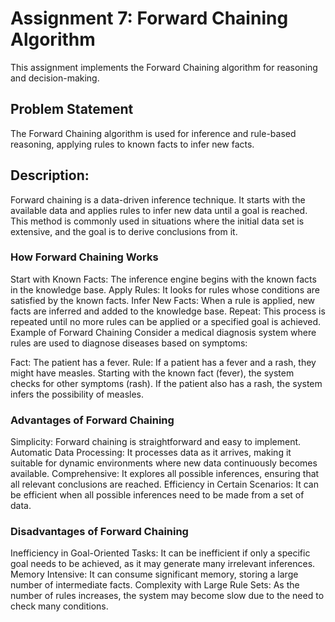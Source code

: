 # Assignment 7: Forward Chaining Algorithm
This assignment implements the Forward Chaining algorithm for reasoning and decision-making.

## Problem Statement
The Forward Chaining algorithm is used for inference and rule-based reasoning, applying rules to known facts to infer new facts.

## Description:
Forward chaining is a data-driven inference technique. It starts with the available data and applies rules to infer new data until a 
goal is reached. This method is commonly used in situations where the initial data set is extensive, and the goal is to derive conclusions from it.

### How Forward Chaining Works
Start with Known Facts: The inference engine begins with the known facts in the knowledge base.
Apply Rules: It looks for rules whose conditions are satisfied by the known facts.
Infer New Facts: When a rule is applied, new facts are inferred and added to the knowledge base.
Repeat: This process is repeated until no more rules can be applied or a specified goal is achieved.
Example of Forward Chaining
Consider a medical diagnosis system where rules are used to diagnose diseases based on symptoms:

Fact: The patient has a fever.
Rule: If a patient has a fever and a rash, they might have measles.
Starting with the known fact (fever), the system checks for other symptoms (rash). If the patient also has a rash, the system infers the possibility of measles.

### Advantages of Forward Chaining
Simplicity: Forward chaining is straightforward and easy to implement.
Automatic Data Processing: It processes data as it arrives, making it suitable for dynamic environments where new data continuously becomes available.
Comprehensive: It explores all possible inferences, ensuring that all relevant conclusions are reached.
Efficiency in Certain Scenarios: It can be efficient when all possible inferences need to be made from a set of data.

### Disadvantages of Forward Chaining
Inefficiency in Goal-Oriented Tasks: It can be inefficient if only a specific goal needs to be achieved, as it may generate many irrelevant inferences.
Memory Intensive: It can consume significant memory, storing a large number of intermediate facts.
Complexity with Large Rule Sets: As the number of rules increases, the system may become slow due to the need to check many conditions.
